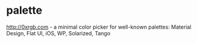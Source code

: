 # palette
http://0xrgb.com - a minimal color picker for well-known palettes: Material Design, Flat UI, iOS, WP, Solarized, Tango
